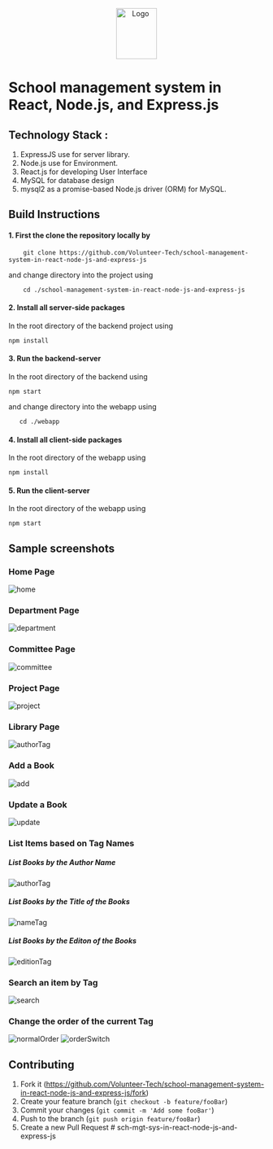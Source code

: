 <p align="center">
  <a href="#">
    <img src="https://github.com/Volunteer-Tech/school-management-system-in-react-node-js-and-express-js/blob/main/webapp/src/images/project-lg.png" alt="Logo" width="80" height="100">
  </a>

  # School management system in React, Node.js,  and Express.js


## Technology Stack :

1.  ExpressJS use for server library.
2.  Node.js use for Environment.
3.  React.js for developing User Interface
4.  MySQL for database design
5.  mysql2 as a promise-based Node.js driver (ORM) for MySQL.


## Build Instructions

#### 1. First the clone the repository locally by

```
    git clone https://github.com/Volunteer-Tech/school-management-system-in-react-node-js-and-express-js
```

and change directory into the project using

```
    cd ./school-management-system-in-react-node-js-and-express-js
```

#### 2. Install all server-side packages

In the root directory of the backend project using

```
npm install
```

#### 3. Run the backend-server

In the root directory of the backend using

```
npm start

```

and change directory into the webapp using

```
   cd ./webapp
```

#### 4. Install all client-side packages

In the root directory of the webapp using

```
npm install
```

#### 5. Run the client-server

In the root directory of the webapp using

```
npm start
```

<p align="center">
  
  ## Sample screenshots 
<h3>Home Page</h3>
<img src="https://github.com/Volunteer-Tech/school-management-system-in-react-node-js-and-express-js/blob/main/public/docs/home.png" alt="home">
<h3>Department Page</h3>
<img src="https://github.com/Volunteer-Tech/school-management-system-in-react-node-js-and-express-js/blob/main/public/docs/department.png" alt="department">
<h3>Committee Page</h3>
<img src="https://github.com/Volunteer-Tech/school-management-system-in-react-node-js-and-express-js/blob/main/public/docs/committee.png" alt="committee">
<h3>Project Page</h3>
<img src="https://github.com/Volunteer-Tech/school-management-system-in-react-node-js-and-express-js/blob/main/public/docs/project.png" alt="project">
<h3>Library Page</h3>
<img src="https://github.com/Volunteer-Tech/school-management-system-in-react-node-js-and-express-js/blob/main/public/docs/authorTag.png" alt="authorTag">
<h3>Add a Book</h3>
<img src="https://github.com/Volunteer-Tech/school-management-system-in-react-node-js-and-express-js/blob/main/public/docs/add.png" alt="add">
<h3>Update a Book</h3>
<img src="https://github.com/Volunteer-Tech/school-management-system-in-react-node-js-and-express-js/blob/main/public/docs/update.png" alt="update">
<h3>List Items based on Tag Names</h3>
<h5>List Books by the Author Name</h5>
<img src="https://github.com/Volunteer-Tech/school-management-system-in-react-node-js-and-express-js/blob/main/public/docs/authorTag.png" alt="authorTag">
<h5>List Books by the Title of the Books</h5>
<img src="https://github.com/Volunteer-Tech/school-management-system-in-react-node-js-and-express-js/blob/main/public/docs/nameTag.png" alt="nameTag">
<h5>List Books by the Editon of the Books</h5>
<img src="https://github.com/Volunteer-Tech/school-management-system-in-react-node-js-and-express-js/blob/main/public/docs/edition.png" alt="editionTag">
<h3> Search an item by Tag</h3>
<img src="https://github.com/Volunteer-Tech/school-management-system-in-react-node-js-and-express-js/blob/main/public/docs/search.png" alt="search">
<h3> Change the order of the current Tag</h3>
<img src="https://github.com/Volunteer-Tech/school-management-system-in-react-node-js-and-express-js/blob/main/public/docs/edition.png" alt="normalOrder">
<img src="https://github.com/Volunteer-Tech/school-management-system-in-react-node-js-and-express-js/blob/main/public/docs/editionOrder.png" alt="orderSwitch">
</p>


## Contributing

1.  Fork it (https://github.com/Volunteer-Tech/school-management-system-in-react-node-js-and-express-js/fork)
2.  Create your feature branch (`git checkout -b feature/fooBar`)
3.  Commit your changes (`git commit -m 'Add some fooBar'`)
4.  Push to the branch (`git push origin feature/fooBar`)
5.  Create a new Pull Request
#   s c h - m g t - s y s - i n - r e a c t - n o d e - j s - a n d - e x p r e s s - j s  
 